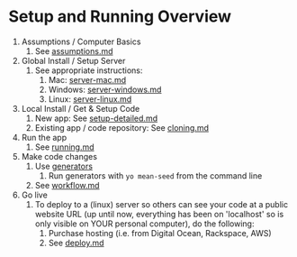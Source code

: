 # Setup and Running Overview

1. Assumptions / Computer Basics
	1. See [assumptions.md](assumptions.md)
2. Global Install / Setup Server
	1. See appropriate instructions:
		1. Mac: [server-mac.md](server-mac.md)
		2. Windows: [server-windows.md](server-windows.md)
		3. Linux: [server-linux.md](server-linux.md)
3. Local Install / Get & Setup Code
	1. New app: See [setup-detailed.md](setup-detailed.md)
	2. Existing app / code repository: See [cloning.md](cloning.md)
4. Run the app
	1. See [running.md](running.md)
5. Make code changes
	1. Use [generators](https://github.com/jackrabbitsgroup/generator-mean-seed/blob/master/docs/generators/modules.md)
		1. Run generators with `yo mean-seed` from the command line
	2. See [workflow.md](workflow.md)
6. Go live
	1. To deploy to a (linux) server so others can see your code at a public website URL (up until now, everything has been on 'localhost' so is only visible on YOUR personal computer), do the following:
		1. Purchase hosting (i.e. from Digital Ocean, Rackspace, AWS)
		2. See [deploy.md](deploy.md)
		